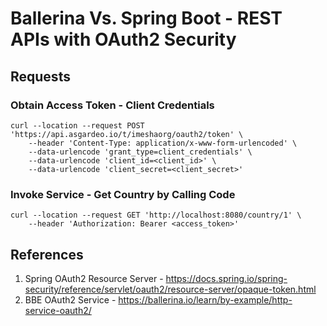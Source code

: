# Ballerina Vs. Spring Boot - REST APIs with OAuth2 Security


## Requests

### Obtain Access Token - Client Credentials
```curl
curl --location --request POST 'https://api.asgardeo.io/t/imeshaorg/oauth2/token' \
    --header 'Content-Type: application/x-www-form-urlencoded' \
    --data-urlencode 'grant_type=client_credentials' \
    --data-urlencode 'client_id=<client_id>' \
    --data-urlencode 'client_secret=<client_secret>'
```

### Invoke Service - Get Country by Calling Code

```curl
curl --location --request GET 'http://localhost:8080/country/1' \
    --header 'Authorization: Bearer <access_token>'
```

## References

1. Spring OAuth2 Resource Server - https://docs.spring.io/spring-security/reference/servlet/oauth2/resource-server/opaque-token.html
2. BBE OAuth2 Service - https://ballerina.io/learn/by-example/http-service-oauth2/
